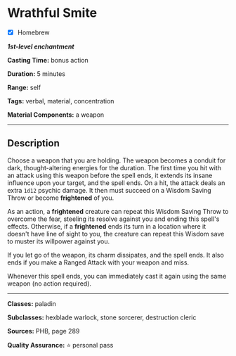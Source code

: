 # Wrathful Smite

- [x] Homebrew

***1st-level enchantment***

**Casting Time:** bonus action

**Duration:** 5 minutes

**Range:** self

**Tags:** verbal, material, concentration

**Material Components:** a weapon

---

## Description
Choose a weapon that you are holding.
The weapon becomes a conduit for dark, thought-altering energies for the duration.
The first time you hit with an attack using this weapon before the spell ends, it extends its insane influence upon your target, and the spell ends.
On a hit, the attack deals an extra `1d12` psychic damage.
It then must succeed on a Wisdom Saving Throw or become **frightened** of you.

As an action, a **frightened** creature can repeat this Wisdom Saving Throw to overcome the fear, steeling its resolve against you and ending this spell's effects.
Otherwise, if a **frightened** ends its turn in a location where it doesn't have line of sight to you, the creature can repeat this Wisdom save to muster its willpower against you.

If you let go of the weapon, its charm dissipates, and the spell ends.
It also ends if you make a Ranged Attack with your weapon and miss.

Whenever this spell ends, you can immediately cast it again using the same weapon (no action required).

---

**Classes:** paladin

**Subclasses:** hexblade warlock, stone sorcerer, destruction cleric

**Sources:** PHB, page 289

**Quality Assurance:** :star: personal pass
